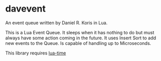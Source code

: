 # davevent
An event queue written by Daniel R. Koris in Lua.

This is a Lua Event Queue. It sleeps when it has nothing to do but must always have some action coming in the future.
It uses Insert Sort to add new events to the Queue. Is capable of handling up to Microseconds.

This library requires [lua-time](https://github.com/m241dan/lua-time)
